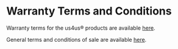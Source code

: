 # Warranty Terms and Conditions

Warranty terms for the us4us® products are available [here](https://us4us.eu/assets/us4us-Warranty-RMA-2020-v1.pdf).

General terms and conditions of sale are available [here](https://us4us.eu/assets/us4us-GST-2020-v1.pdf).
